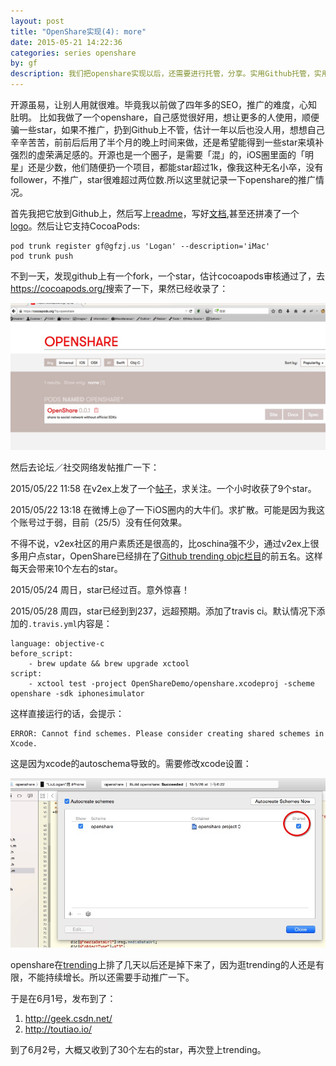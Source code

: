 ```yaml
---
layout: post
title: "OpenShare实现(4): more"
date: 2015-05-21 14:22:36
categories: series openshare
by: gf
description: 我们把openshare实现以后，还需要进行托管，分享。实用Github托管，实用cocoapods分享。
---
```


开源虽易，让别人用就很难。毕竟我以前做了四年多的SEO，推广的难度，心知肚明。 比如我做了一个openshare，自己感觉很好用，想让更多的人使用，顺便骗一些star，如果不推广，扔到Github上不管，估计一年以后也没人用，想想自己辛辛苦苦，前前后后用了半个月的晚上时间来做，还是希望能得到一些star来填补强烈的虚荣满足感的。开源也是一个圈子，是需要「混」的，iOS圈里面的「明星」还是少数，他们随便扔一个项目，都能star超过1k，像我这种无名小卒，没有follower，不推广，star很难超过两位数.所以这里就记录一下openshare的推广情况。

首先我把它放到Github上，然后写上[readme](https://github.com/100apps/openshare)，写好[文档](http://openshare.gfzj.us/),甚至还拼凑了一个[logo](https://raw.githubusercontent.com/100apps/openshare/gh-pages/images/slogo.png)。然后让它支持CocoaPods:

	pod trunk register gf@gfzj.us 'Logan' --description='iMac'
	pod trunk push

不到一天，发现github上有一个fork，一个star，估计cocoapods审核通过了，去<https://cocoapods.org/>搜索了一下，果然已经收录了：

![cocoapods](/images/openshare-cocoapods.png)

然后去论坛／社交网络发帖推广一下：

2015/05/22 11:58 在v2ex上发了一个[帖子](https://www.v2ex.com/t/192942)，求关注。一个小时收获了9个star。

2015/05/22 13:18 在微博上@了一下iOS圈内的大牛们。求扩散。可能是因为我这个账号过于弱，目前（25/5）没有任何效果。

不得不说，v2ex社区的用户素质还是很高的，比oschina强不少，通过v2ex上很多用户点star，OpenShare已经排在了[Github trending objc栏目](https://github.com/trending?l=objective-c)的前五名。这样每天会带来10个左右的star。

2015/05/24 	周日，star已经过百。意外惊喜！

2015/05/28 周四，star已经到到237，远超预期。添加了travis ci。默认情况下添加的`.travis.yml`内容是：

	language: objective-c
	before_script:
	    - brew update && brew upgrade xctool
	script:
	    - xctool test -project OpenShareDemo/openshare.xcodeproj -scheme openshare -sdk iphonesimulator

这样直接运行的话，会提示：

	ERROR: Cannot find schemes. Please consider creating shared schemes in Xcode.

这是因为xcode的autoschema导致的。需要修改xcode设置：

![xcode-travis](/images/xcode-travis.png)

openshare在[trending](https://github.com/trending?l=objective-c)上排了几天以后还是掉下来了，因为逛trending的人还是有限，不能持续增长。所以还需要手动推广一下。

于是在6月1号，发布到了：

1. <http://geek.csdn.net/>
2. <http://toutiao.io/>

到了6月2号，大概又收到了30个左右的star，再次登上trending。